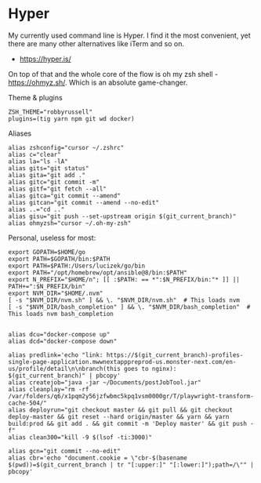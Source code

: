 # Hyper

My currently used command line is Hyper. I find it the most convenient, yet there are many other alternatives like iTerm and so on.

- https://hyper.is/

On top of that and the whole core of the flow is oh my zsh shell - https://ohmyz.sh/. Which is an absolute game-changer.

Theme & plugins

```
ZSH_THEME="robbyrussell"
plugins=(tig yarn npm git wd docker)
```

Aliases 

```
alias zshconfig="cursor ~/.zshrc"
alias c="clear"
alias la="ls -lA"
alias gits="git status"
alias gita="git add ."
alias gitc="git commit -m"
alias gitf="git fetch --all"
alias gitca="git commit --amend"
alias gitcan="git commit --amend --no-edit"
alias ..="cd .."
alias gisu="git push --set-upstream origin $(git_current_branch)"
alias ohmyzsh="cursor ~/.oh-my-zsh"
```


Personal, useless for most:
```
export GOPATH=$HOME/go
export PATH=$GOPATH/bin:$PATH
export PATH=$PATH:/Users/lucizek/go/bin 
export PATH="/opt/homebrew/opt/ansible@8/bin:$PATH"
export N_PREFIX="$HOME/n"; [[ :$PATH: == *":$N_PREFIX/bin:"* ]] || PATH+=":$N_PREFIX/bin" 
export NVM_DIR="$HOME/.nvm"
[ -s "$NVM_DIR/nvm.sh" ] && \. "$NVM_DIR/nvm.sh"  # This loads nvm
[ -s "$NVM_DIR/bash_completion" ] && \. "$NVM_DIR/bash_completion"  # This loads nvm bash_completion


alias dcu="docker-compose up"
alias dcd="docker-compose down"

alias predlink='echo "link: https://$(git_current_branch)-profiles-single-page-application.mwwnextapppreprod-us.monster-next.com/en-us/profile/detail\n\nbranch(this goes to nginx): $(git_current_branch)" | pbcopy'
alias createjob="java -jar ~/Documents/postJobTool.jar"
alias cleanplay="rm -rf /var/folders/q6/x1pqm2y56jzfwbmc5kpq1vsm0000gr/T/playwright-transform-cache-504/"
alias deployrun="git checkout master && git pull && git checkout deploy-master && git reset --hard origin/master && yarn && yarn build:prod && git add . && git commit -m 'Deploy master' && git push -f"
alias clean300="kill -9 $(lsof -ti:3000)"

alias gcn="git commit --no-edit"
alias cbr='echo "document.cookie = \"cbr-$(basename $(pwd))=$(git_current_branch | tr "[:upper:]" "[:lower:]");path=/\"" | pbcopy'
```
